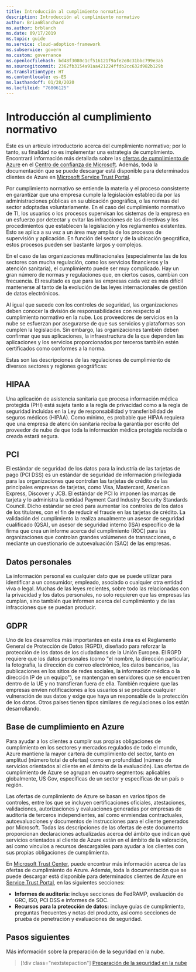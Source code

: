 ```yaml
---
title: Introducción al cumplimiento normativo
description: Introducción al cumplimiento normativo
author: BrianBlanchard
ms.author: brblanch
ms.date: 09/17/2019
ms.topic: guide
ms.service: cloud-adoption-framework
ms.subservice: govern
ms.custom: governance
ms.openlocfilehash: bd48f3080c1cf516121f9afe2e8c31bbc799e3a5
ms.sourcegitcommit: 2362fb3154a91aa421224ffdb2cc632d982b129b
ms.translationtype: HT
ms.contentlocale: es-ES
ms.lasthandoff: 01/28/2020
ms.locfileid: "76806125"
---
```

# <a name="introduction-to-regulatory-compliance"></a>Introducción al cumplimiento normativo

Este es un artículo introductorio acerca del cumplimiento normativo; por lo tanto, su finalidad no es implementar una estrategia de cumplimiento. Encontrará información más detallada sobre las [ofertas de cumplimiento de Azure](https://aka.ms/allcompliance) en el [Centro de confianza de Microsoft](https://www.microsoft.com/trustcenter/default.aspx). Además, toda la documentación que se puede descargar está disponible para determinados clientes de Azure en [Microsoft Service Trust Portal](https://servicetrust.microsoft.com).

Por cumplimiento normativo se entiende la materia y el proceso consistente en garantizar que una empresa cumple la legislación establecida por las administraciones públicas en su ubicación geográfica, o las normas del sector adoptadas voluntariamente. En el caso del cumplimiento normativo de TI, los usuarios o los procesos supervisan los sistemas de la empresa en un esfuerzo por detectar y evitar las infracciones de las directivas y los procedimientos que establecen la legislación y los reglamentos existentes. Esto se aplica a su vez a un área muy amplia de los procesos de supervisión y aplicación. En función del sector y de la ubicación geográfica, estos procesos pueden ser bastante largos y complejos.

En el caso de las organizaciones multinacionales (especialmente las de los sectores con mucha regulación, como los servicios financieros y la atención sanitaria), el cumplimiento puede ser muy complicado. Hay un gran número de normas y regulaciones que, en ciertos casos, cambian con frecuencia. El resultado es que para las empresas cada vez es más difícil mantenerse al tanto de la evolución de las leyes internacionales de gestión de datos electrónicos.

Al igual que sucede con los controles de seguridad, las organizaciones deben conocer la división de responsabilidades con respecto al cumplimiento normativo en la nube. Los proveedores de servicios en la nube se esfuerzan por asegurarse de que sus servicios y plataformas son cumplen la legislación. Sin embargo, las organizaciones también deben confirmar que sus aplicaciones, la infraestructura de la que dependen las aplicaciones y los servicios proporcionados por terceros también estén certificados como conformes a la norma.

Estas son las descripciones de las regulaciones de cumplimiento de diversos sectores y regiones geográficas:

## <a name="hipaa"></a>HIPAA

Una aplicación de asistencia sanitaria que procesa información médica protegida (PHI) está sujeta tanto a la regla de privacidad como a la regla de seguridad incluidas en la Ley de responsabilidad y transferibilidad de seguros médicos (HIPAA). Como mínimo, es probable que HIPAA requiera que una empresa de atención sanitaria reciba la garantía por escrito del proveedor de nube de que toda la información médica protegida recibida o creada estará segura.

## <a name="pci"></a>PCI

El estándar de seguridad de los datos para la industria de las tarjetas de pago (PCI DSS) es un estándar de seguridad de información privilegiada para las organizaciones que controlan las tarjetas de crédito de las principales empresas de tarjetas, como Visa, Mastercard, American Express, Discover y JCB. El estándar de PCI lo imponen las marcas de tarjeta y lo administra la entidad Payment Card Industry Security Standards Council. Dicho estándar se creó para aumentar los controles de los datos de los titulares, con el fin de reducir el fraude en las tarjetas de crédito. La validación del cumplimiento la realiza anualmente un asesor de seguridad cualificado (QSA), un asesor de seguridad interno (ISA) específico de la firma que crea un informe acerca del cumplimiento (ROC) para las organizaciones que controlan grandes volúmenes de transacciones, o mediante un cuestionario de autoevaluación (SAQ) de las empresas.

## <a name="personal-data"></a>Datos personales

La información personal es cualquier dato que se puede utilizar para identificar a un consumidor, empleado, asociado o cualquier otra entidad viva o legal. Muchas de las leyes recientes, sobre todo las relacionadas con la privacidad y los datos personales, no solo requieren que las empresas las cumplan, sino también que informen acerca del cumplimiento y de las infracciones que se puedan producir.

## <a name="gdpr"></a>GDPR

Uno de los desarrollos más importantes en esta área es el Reglamento General de Protección de Datos (RGPD), diseñado para reforzar la protección de los datos de los ciudadanos de la Unión Europea. El RGPD requiere que los datos personales (como "el nombre, la dirección particular, la fotografía, la dirección de correo electrónico, los datos bancarios, las publicaciones en los sitios de redes sociales, la información médica o la dirección IP de un equipo"), se mantengan en servidores que se encuentren dentro de la UE y no transfieran fuera de ella. También requiere que las empresas envíen notificaciones a los usuarios si se produce cualquier vulneración de sus datos y exige que haya un responsable de la protección de los datos. Otros países tienen tipos similares de regulaciones o los están desarrollando.

## <a name="compliant-foundation-in-azure"></a>Base de cumplimiento en Azure

Para ayudar a los clientes a cumplir sus propias obligaciones de cumplimiento en los sectores y mercados regulados de todo el mundo, Azure mantiene la mayor cartera de cumplimiento del sector, tanto en amplitud (número total de ofertas) como en profundidad (número de servicios orientados al cliente en el ámbito de la evaluación). Las ofertas de cumplimiento de Azure se agrupan en cuatro segmentos: aplicables globalmente, US Gov, específicas de un sector y específicas de un país o región.

Las ofertas de cumplimiento de Azure se basan en varios tipos de controles, entre los que se incluyen certificaciones oficiales, atestaciones, validaciones, autorizaciones y evaluaciones generadas por empresas de auditoría de terceros independientes, así como enmiendas contractuales, autoevaluaciones y documentos de instrucciones para el cliente generados por Microsoft. Todas las descripciones de las ofertas de este documento proporcionan declaraciones actualizadas acerca del ámbito que indican qué servicios orientados al cliente de Azure están en el ámbito de la valoración, así como vínculos a recursos descargables para ayudar a los clientes con sus propias obligaciones de cumplimiento.

En [Microsoft Trust Center](https://www.microsoft.com/trustcenter/compliance/complianceofferings), puede encontrar más información acerca de las ofertas de cumplimiento de Azure. Además, toda la documentación que se puede descargar está disponible para determinados clientes de Azure en [Service Trust Portal](https://servicetrust.microsoft.com), en las siguientes secciones:

- **Informes de auditoría:** incluye secciones de FedRAMP, evaluación de GRC, ISO, PCI DSS e informes de SOC.
- **Recursos para la protección de datos:** incluye guías de cumplimiento, preguntas frecuentes y notas del producto, así como secciones de prueba de penetración y evaluaciones de seguridad.

## <a name="next-steps"></a>Pasos siguientes

Más información sobre la preparación de la seguridad en la nube.

> [!div class="nextstepaction"]
> [Preparación de la seguridad en la nube](./cloud-security-readiness.md)
